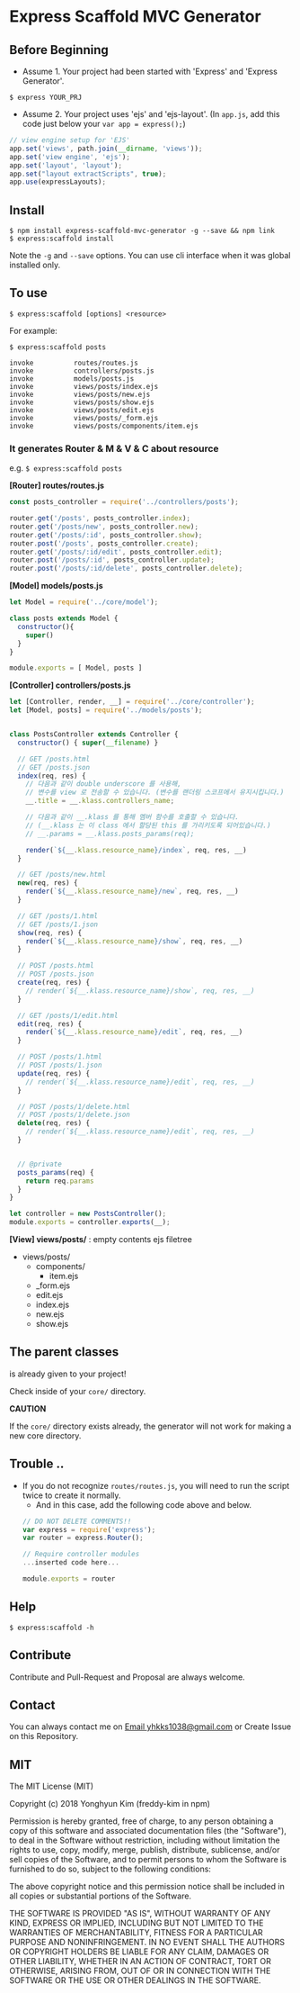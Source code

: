 # Express Scaffold MVC Generator

## Before Beginning
- Assume 1. Your project had been started with 'Express' and 'Express Generator'.
```
$ express YOUR_PRJ
```

- Assume 2. Your project uses 'ejs' and 'ejs-layout'. (In `app.js`, add this code just below your `var app = express();`)
```javascript
// view engine setup for 'EJS'
app.set('views', path.join(__dirname, 'views'));
app.set('view engine', 'ejs');
app.set('layout', 'layout');
app.set("layout extractScripts", true);
app.use(expressLayouts);
```

## Install

```
$ npm install express-scaffold-mvc-generator -g --save && npm link
$ express:scaffold install
```

Note the `-g` and `--save` options. You can use cli interface when it was global installed only.

## To use

```
$ express:scaffold [options] <resource>
```

For example:
```
$ express:scaffold posts

invoke          routes/routes.js
invoke          controllers/posts.js
invoke          models/posts.js
invoke          views/posts/index.ejs
invoke          views/posts/new.ejs
invoke          views/posts/show.ejs
invoke          views/posts/edit.ejs
invoke          views/posts/_form.ejs
invoke          views/posts/components/item.ejs

```

### It generates Router & M & V & C about resource
e.g. `$ express:scaffold posts`

**[Router] routes/routes.js**
```javascript
const posts_controller = require('../controllers/posts');

router.get('/posts', posts_controller.index);
router.get('/posts/new', posts_controller.new);
router.get('/posts/:id', posts_controller.show);
router.post('/posts', posts_controller.create);
router.get('/posts/:id/edit', posts_controller.edit);
router.post('/posts/:id', posts_controller.update);
router.post('/posts/:id/delete', posts_controller.delete);
```

**[Model] models/posts.js**
```javascript
let Model = require('../core/model');

class posts extends Model {
  constructor(){
    super()
  }
}

module.exports = [ Model, posts ]
```

**[Controller] controllers/posts.js**
```javascript
let [Controller, render, __] = require('../core/controller');
let [Model, posts] = require('../models/posts');


class PostsController extends Controller {
  constructor() { super(__filename) }

  // GET /posts.html
  // GET /posts.json
  index(req, res) {
    // 다음과 같이 double underscore 를 사용해,
    // 변수를 view 로 전송할 수 있습니다. (변수를 랜더링 스코프에서 유지시킵니다.)
    __.title = __.klass.controllers_name;

    // 다음과 같이 __.klass 를 통해 멤버 함수를 호출할 수 있습니다.
    // (__.klass 는 이 class 에서 할당된 this 를 가리키도록 되어있습니다.)
    // __.params = __.klass.posts_params(req);

    render(`${__.klass.resource_name}/index`, req, res, __)
  }

  // GET /posts/new.html
  new(req, res) {
    render(`${__.klass.resource_name}/new`, req, res, __)
  }

  // GET /posts/1.html
  // GET /posts/1.json
  show(req, res) {
    render(`${__.klass.resource_name}/show`, req, res, __)
  }

  // POST /posts.html
  // POST /posts.json
  create(req, res) {
    // render(`${__.klass.resource_name}/show`, req, res, __)
  }

  // GET /posts/1/edit.html
  edit(req, res) {
    render(`${__.klass.resource_name}/edit`, req, res, __)
  }

  // POST /posts/1.html
  // POST /posts/1.json
  update(req, res) {
    // render(`${__.klass.resource_name}/edit`, req, res, __)
  }

  // POST /posts/1/delete.html
  // POST /posts/1/delete.json
  delete(req, res) {
    // render(`${__.klass.resource_name}/edit`, req, res, __)
  }


  // @private
  posts_params(req) {
    return req.params
  }
}

let controller = new PostsController();
module.exports = controller.exports(__);
```

**[View] views/posts/** : empty contents ejs filetree
- views/posts/
  - components/
    - item.ejs
  - _form.ejs
  - edit.ejs
  - index.ejs
  - new.ejs
  - show.ejs


## The parent classes
is already given to your project!

Check inside of your `core/` directory.

**CAUTION**

If the `core/` directory exists already, the generator will not work for making a new core directory.


## Trouble ..
- If you do not recognize `routes/routes.js`, you will need to run the script twice to create it normally.
  - And in this case, add the following code above and below.
  ```javascript
  // DO NOT DELETE COMMENTS!!
  var express = require('express');
  var router = express.Router();

  // Require controller modules
  ...inserted code here...

  module.exports = router
  ```

## Help

```
$ express:scaffold -h
```

## Contribute
Contribute and Pull-Request and Proposal are always welcome.

## Contact
You can always contact me on [Email yhkks1038@gmail.com](mailto://yhkks1038@gmail.com) or Create Issue on this Repository.


## MIT
The MIT License (MIT)

Copyright (c) 2018 Yonghyun Kim (freddy-kim in npm)

Permission is hereby granted, free of charge, to any person obtaining a copy of this software and associated documentation files (the "Software"), to deal in the Software without restriction, including without limitation the rights to use, copy, modify, merge, publish, distribute, sublicense, and/or sell copies of the Software, and to permit persons to whom the Software is furnished to do so, subject to the following conditions:

The above copyright notice and this permission notice shall be included in all copies or substantial portions of the Software.

THE SOFTWARE IS PROVIDED "AS IS", WITHOUT WARRANTY OF ANY KIND, EXPRESS OR IMPLIED, INCLUDING BUT NOT LIMITED TO THE WARRANTIES OF MERCHANTABILITY, FITNESS FOR A PARTICULAR PURPOSE AND NONINFRINGEMENT. IN NO EVENT SHALL THE AUTHORS OR COPYRIGHT HOLDERS BE LIABLE FOR ANY CLAIM, DAMAGES OR OTHER LIABILITY, WHETHER IN AN ACTION OF CONTRACT, TORT OR OTHERWISE, ARISING FROM, OUT OF OR IN CONNECTION WITH THE SOFTWARE OR THE USE OR OTHER DEALINGS IN THE SOFTWARE.
